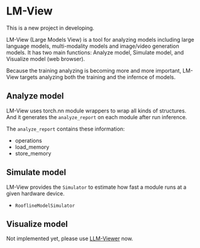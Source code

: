 # LM-View

This is a new project in developing.

LM-View (Large Models View) is a tool for analyzing models including large language models, multi-modality models and image/video generation models.
It has two main functions: Analyze model, Simulate model, and Visualize model (web browser).

Because the training analyzing is becoming more and more important, LM-View targets analyzing both the training and the infernce of models.

## Analyze model

LM-View uses torch.nn module wrappers to wrap all kinds of structures. And it generates the `analyze_report` on each module after run inference.

The `analyze_report` contains these information:
- operations
- load_memory
- store_memory

## Simulate model

LM-View provides the `Simulator` to estimate how fast a module runs at a given hardware device.

- `RooflineModelSimulator`

## Visualize model

Not implemented yet, please use [LLM-Viewer](https://github.com/hahnyuan/LLM-Viewer) now.
